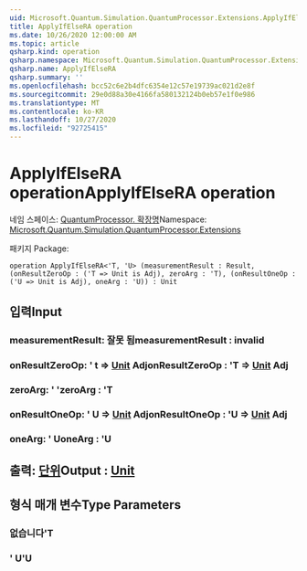 ```yaml
---
uid: Microsoft.Quantum.Simulation.QuantumProcessor.Extensions.ApplyIfElseRA
title: ApplyIfElseRA operation
ms.date: 10/26/2020 12:00:00 AM
ms.topic: article
qsharp.kind: operation
qsharp.namespace: Microsoft.Quantum.Simulation.QuantumProcessor.Extensions
qsharp.name: ApplyIfElseRA
qsharp.summary: ''
ms.openlocfilehash: bcc52c6e2b4dfc6354e12c57e19739ac021d2e8f
ms.sourcegitcommit: 29e0d88a30e4166fa580132124b0eb57e1f0e986
ms.translationtype: MT
ms.contentlocale: ko-KR
ms.lasthandoff: 10/27/2020
ms.locfileid: "92725415"
---
```

# <a name="applyifelsera-operation"></a><span data-ttu-id="8d012-102">ApplyIfElseRA operation</span><span class="sxs-lookup"><span data-stu-id="8d012-102">ApplyIfElseRA operation</span></span>

<span data-ttu-id="8d012-103">네임 스페이스: [QuantumProcessor. 확장명](xref:Microsoft.Quantum.Simulation.QuantumProcessor.Extensions)</span><span class="sxs-lookup"><span data-stu-id="8d012-103">Namespace: [Microsoft.Quantum.Simulation.QuantumProcessor.Extensions](xref:Microsoft.Quantum.Simulation.QuantumProcessor.Extensions)</span></span>

<span data-ttu-id="8d012-104">패키지 [](https://nuget.org/packages/)</span><span class="sxs-lookup"><span data-stu-id="8d012-104">Package: [](https://nuget.org/packages/)</span></span>




```qsharp
operation ApplyIfElseRA<'T, 'U> (measurementResult : Result, (onResultZeroOp : ('T => Unit is Adj), zeroArg : 'T), (onResultOneOp : ('U => Unit is Adj), oneArg : 'U)) : Unit
```


## <a name="input"></a><span data-ttu-id="8d012-105">입력</span><span class="sxs-lookup"><span data-stu-id="8d012-105">Input</span></span>

### <a name="measurementresult--__invalidresult__"></a><span data-ttu-id="8d012-106">measurementResult: __잘못 <Result> 됨__</span><span class="sxs-lookup"><span data-stu-id="8d012-106">measurementResult : __invalid<Result>__</span></span>




### <a name="onresultzeroop--t--unit-adj"></a><span data-ttu-id="8d012-107">onResultZeroOp: ' t => [Unit](xref:microsoft.quantum.lang-ref.unit) Adj</span><span class="sxs-lookup"><span data-stu-id="8d012-107">onResultZeroOp : 'T => [Unit](xref:microsoft.quantum.lang-ref.unit) Adj</span></span>




### <a name="zeroarg--t"></a><span data-ttu-id="8d012-108">zeroArg: ' '</span><span class="sxs-lookup"><span data-stu-id="8d012-108">zeroArg : 'T</span></span>




### <a name="onresultoneop--u--unit-adj"></a><span data-ttu-id="8d012-109">onResultOneOp: ' U => [Unit](xref:microsoft.quantum.lang-ref.unit) Adj</span><span class="sxs-lookup"><span data-stu-id="8d012-109">onResultOneOp : 'U => [Unit](xref:microsoft.quantum.lang-ref.unit) Adj</span></span>




### <a name="onearg--u"></a><span data-ttu-id="8d012-110">oneArg: ' U</span><span class="sxs-lookup"><span data-stu-id="8d012-110">oneArg : 'U</span></span>





## <a name="output--unit"></a><span data-ttu-id="8d012-111">출력: [단위](xref:microsoft.quantum.lang-ref.unit)</span><span class="sxs-lookup"><span data-stu-id="8d012-111">Output : [Unit](xref:microsoft.quantum.lang-ref.unit)</span></span>



## <a name="type-parameters"></a><span data-ttu-id="8d012-112">형식 매개 변수</span><span class="sxs-lookup"><span data-stu-id="8d012-112">Type Parameters</span></span>

### <a name="t"></a><span data-ttu-id="8d012-113">없습니다</span><span class="sxs-lookup"><span data-stu-id="8d012-113">'T</span></span>


### <a name="u"></a><span data-ttu-id="8d012-114">' U</span><span class="sxs-lookup"><span data-stu-id="8d012-114">'U</span></span>

